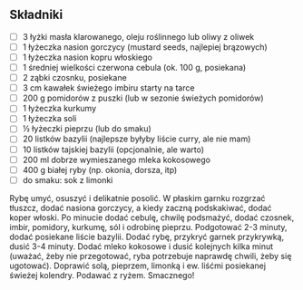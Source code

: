 ## Składniki

* [ ] 3 łyżki masła klarowanego, oleju roślinnego lub oliwy z oliwek
* [ ] 1 łyżeczka nasion gorczycy (mustard seeds, najlepiej brązowych)
* [ ] 1 łyżeczka nasion kopru włoskiego
* [ ] 1 średniej wielkości czerwona cebula (ok. 100 g, posiekana)
* [ ] 2 ząbki czosnku, posiekane
* [ ] 3 cm kawałek świeżego imbiru starty na tarce
* [ ] 200 g pomidorów z puszki (lub w sezonie świeżych pomidorów)
* [ ] 1 łyżeczka kurkumy
* [ ] 1 łyżeczka soli
* [ ] ½ łyżeczki pieprzu (lub do smaku)
* [ ] 20 listków bazylii (najlepsze byłyby liście curry, ale nie mam)
* [ ] 10 listków tajskiej bazylii (opcjonalnie, ale warto)
* [ ] 200 ml dobrze wymieszanego mleka kokosowego
* [ ] 400 g białej ryby (np. okonia, dorsza, itp)
* [ ] do smaku: sok z limonki

Rybę umyć, osuszyć i delikatnie posolić.
W płaskim garnku rozgrzać tłuszcz, dodać nasiona gorczycy, a kiedy zaczną podskakiwać, dodać koper włoski.
Po minucie dodać cebulę, chwilę podsmażyć, dodać czosnek, imbir, pomidory, kurkumę, sól i odrobinę pieprzu. Podgotować 2-3 minuty, dodać posiekane liście bazylii.
Dodać rybę, przykryć garnek przykrywką, dusić 3-4 minuty. Dodać mleko kokosowe i dusić kolejnych kilka minut (uważać, żeby nie przegotować, ryba potrzebuje naprawdę chwili, żeby się ugotować).
Doprawić solą, pieprzem, limonką i ew. liśćmi posiekanej świeżej kolendry.
Podawać z ryżem.
Smacznego!
